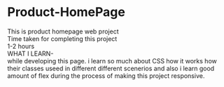 # Product-HomePage

This is product homepage web project </br>
Time taken for completing this project</br>
1-2 hours</br>
WHAT I LEARN- </br>
while developing this page. i learn so much about CSS how it works how their classes useed in different different scenerios and also i learn good amount of flex during the process of making this project responsive.
